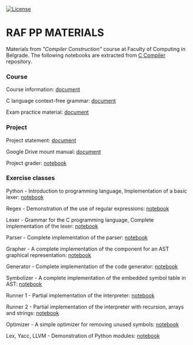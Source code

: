 [![License](https://img.shields.io/badge/License-Apache%202.0-blue.svg)](https://opensource.org/licenses/Apache-2.0)

# RAF PP MATERIALS

Materials from *"Compiler Construction"* course at Faculty of Computing in Belgrade. The following notebooks are extracted from [C Compiler](https://github.com/jelic98/c_compiler) repository.

### Course

Course information:
[document](https://github.com/jelic98/raf_pp_materials/blob/master/Informacije.pdf)

C language context-free grammar:
[document](https://github.com/jelic98/raf_pp_materials/blob/master/C%20-%20Gramatika.pdf)

Exam practice material:
[document](https://github.com/jelic98/raf_pp_materials/blob/master/Priprema%20za%20ispit.pdf)

### Project

Project statement:
[document](https://github.com/jelic98/raf_pp_materials/blob/master/Projekat/Postavka.pdf)

Google Drive mount manual:
[document](https://github.com/jelic98/raf_pp_materials/blob/master/Projekat/Uputstvo%20-%20Google%20Drive.pdf)

Project grader:
[notebook](https://github.com/jelic98/raf_pp_materials/blob/master/Projekat/Acinonyx.ipynb)

### Exercise classes

Python - Introduction to programming language, Implementation of a basic lexer:
[notebook](https://github.com/jelic98/raf_pp_materials/blob/master/Notebooks/01_Python.ipynb)

Regex - Demonstration of the use of regular expressions:
[notebook](https://github.com/jelic98/raf_pp_materials/blob/master/Notebooks/02_Regex.ipynb)

Lexer - Grammar for the C programming language, Complete implementation of the lexer:
[notebook](https://github.com/jelic98/raf_pp_materials/blob/master/Notebooks/03_Lexer.ipynb)

Parser - Complete implementation of the parser:
[notebook](https://github.com/jelic98/raf_pp_materials/blob/master/Notebooks/04_Parser.ipynb)

Grapher - A complete implementation of the component for an AST graphical representation:
[notebook](https://github.com/jelic98/raf_pp_materials/blob/master/Notebooks/05_Grapher.ipynb)

Generator - Complete implementation of the code generator:
[notebook](https://github.com/jelic98/raf_pp_materials/blob/master/Notebooks/06_Generator.ipynb)

Symbolizer - A complete implementation of the embedded symbol table in AST:
[notebook](https://github.com/jelic98/raf_pp_materials/blob/master/Notebooks/08_Symbolizer.ipynb)

Runner 1 - Partial implementation of the interpreter:
[notebook](https://github.com/jelic98/raf_pp_materials/blob/master/Notebooks/09_Runner.ipynb)

Runner 2 - Partial implementation of the interpreter with recursion, arrays and strings:
[notebook](https://github.com/jelic98/raf_pp_materials/blob/master/Notebooks/10_Runner.ipynb)

Optimizer - A simple optimizer for removing unused symbols:
[notebook](https://github.com/jelic98/raf_pp_materials/blob/master/Notebooks/11_Optimizer.ipynb)

Lex, Yacc, LLVM - Demonstration of Python modules:
[notebook](https://github.com/jelic98/raf_pp_materials/blob/master/Notebooks/12_Lex_Yacc_LLVM.ipynb)
